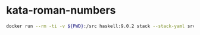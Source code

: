 # kata-roman-numbers
``` bash
docker run --rm -ti -v ${PWD}:/src haskell:9.0.2 stack --stack-yaml src/stack.yaml test --file-watch
```
